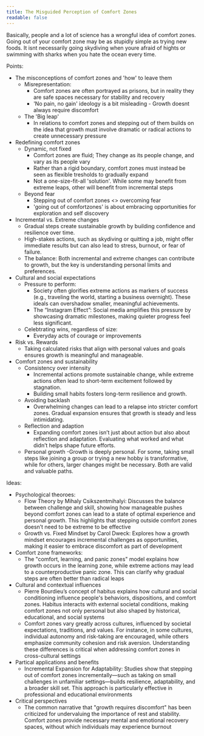 ```yaml
---
title: The Misguided Perception of Comfort Zones
readable: false
---
```


Basically, people and a lot of science has a wrongful idea of comfort zones. Going out of your comfort zone may be as stupidly simple as trying new foods. It isnt necessarily going skydiving when youre afraid of hights or swimming with sharks when you hate the ocean every time. 


Points:
- The misconceptions of comfort zones and 'how' to leave them
    - Misrepresentation:
        - Comfort zones are often portrayed as prisons, but in reality they are safe spaces necessary for stability and recovery
        - 'No pain, no gain' ideology is a bit misleading - Growth doesnt always require discomfort
    - The 'Big leap'
        - In relations to comfort zones and stepping out of them builds on the idea that growth must involve dramatic or radical actions to create unnecessary pressure
- Redefining comfort zones
    - Dynamic, not fixed
        - Comfort zones are fluid; They change as its people change, and vary as its people vary
        - Rather than a rigid boundary, comfort zones must instead be seen as flexible tresholds to gradually expand
        - Not a one-size-fit-all 'solution'. While some may benefit from extreme leaps, other will benefit from incremental steps
    - Beyond fear
        - Stepping out of comfort zones <> overcoming fear
        - 'going out of comfortzones' is about embracing opportunities for exploration and self discovery
- Incremental vs. Extreme changes
    - Gradual steps create sustainable growth by building confidence and resilience over time.
    - High-stakes actions, such as skydiving or quitting a job, might offer immediate results but can also lead to stress, burnout, or fear of failure.
    - The balance: Both incremental and extreme changes can contribute to growth, but the key is understanding personal limits and preferences.
- Cultural and social expectations
    - Pressure to perform:
        - Society often glorifies extreme actions as markers of success (e.g., traveling the world, starting a business overnight). These ideals can overshadow smaller, meaningful achievements.
        - The “Instagram Effect”: Social media amplifies this pressure by showcasing dramatic milestones, making quieter progress feel less significant.
    - Celebtrating wins, regardless of size:
        - Everyday acts of courage or improvements
- Risk vs. Rewards
    - Taking calculated risks that align with personal values and goals ensures growth is meaningful and manageable.
- Comfort zones and sustainability
    - Consistency over intensity
        - Incremental actions promote sustainable change, while extreme actions often lead to short-term excitement followed by stagnation.
        - Building small habits fosters long-term resilience and growth.
    - Avoiding backlash
        - Overwhelming changes can lead to a relapse into stricter comfort zones. Gradual expansion ensures that growth is steady and less intimidating.
    - Reflection and adaption
        - Expanding comfort zones isn’t just about action but also about reflection and adaptation. Evaluating what worked and what didn’t helps shape future efforts.
    - Personal growth
        -Growth is deeply personal. For some, taking small steps like joining a group or trying a new hobby is transformative, while for others, larger changes might be necessary. Both are valid and valuable paths.


Ideas:
- Psychological theoroes:
    - Flow Theory by Mihaly Csikszentmihalyi: Discusses the balance between challenge and skill, showing how manageable pushes beyond comfort zones can lead to a state of optimal experience and personal growth. This highlights that stepping outside comfort zones doesn’t need to be extreme to be effective
    - Growth vs. Fixed Mindset by Carol Dweck: Explores how a growth mindset encourages incremental challenges as opportunities, making it easier to embrace discomfort as part of development
- Comfort zone frameworks:
    - The "comfort, learning, and panic zones" model explains how growth occurs in the learning zone, while extreme actions may lead to a counterproductive panic zone. This can clarify why gradual steps are often better than radical leaps
- Cultural and contextual influences
    - Pierre Bourdieu’s concept of habitus explains how cultural and social conditioning influence people's behaviors, dispositions, and comfort zones. Habitus interacts with external societal conditions, making comfort zones not only personal but also shaped by historical, educational, and social systems​
    - Comfort zones vary greatly across cultures, influenced by societal expectations, traditions, and values. For instance, in some cultures, individual autonomy and risk-taking are encouraged, while others emphasize community cohesion and risk aversion. Understanding these differences is critical when addressing comfort zones in cross-cultural settings​
- Partical applications and benefits
    - Incremental Expansion for Adaptability: Studies show that stepping out of comfort zones incrementally—such as taking on small challenges in unfamiliar settings—builds resilience, adaptability, and a broader skill set. This approach is particularly effective in professional and educational environments
- Critical perspectives
    - The common narrative that "growth requires discomfort" has been criticized for undervaluing the importance of rest and stability. Comfort zones provide necessary mental and emotional recovery spaces, without which individuals may experience burnout